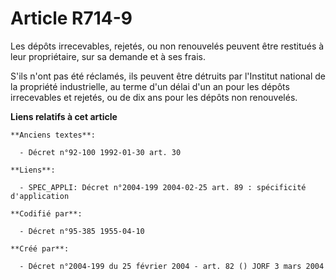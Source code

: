 # Article R714-9

Les dépôts irrecevables, rejetés, ou non renouvelés peuvent être restitués à leur propriétaire, sur sa demande et à ses
frais.

S'ils n'ont pas été réclamés, ils peuvent être détruits par l'Institut national de la propriété industrielle, au terme d'un
délai d'un an pour les dépôts irrecevables et rejetés, ou de dix ans pour les dépôts non renouvelés.

**Liens relatifs à cet article**

	**Anciens textes**:

	  - Décret n°92-100 1992-01-30 art. 30

	**Liens**:

	  - SPEC_APPLI: Décret n°2004-199 2004-02-25 art. 89 : spécificité d'application

	**Codifié par**:

	  - Décret n°95-385 1955-04-10

	**Créé par**:

	  - Décret n°2004-199 du 25 février 2004 - art. 82 () JORF 3 mars 2004

